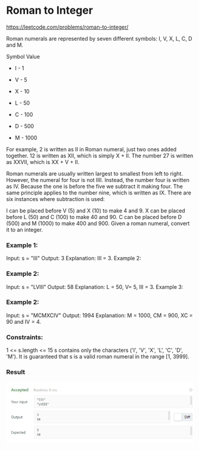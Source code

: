 # Roman to Integer
https://leetcode.com/problems/roman-to-integer/

Roman numerals are represented by seven different symbols: I, V, X, L, C, D and M.

Symbol       Value

* I - 1

* V - 5

* X - 10

* L - 50

* C - 100

* D - 500

* M - 1000

For example, 2 is written as II in Roman numeral, just two ones added together. 12 is written as XII, which is simply X + II. The number 27 is written as XXVII, which is XX + V + II.

Roman numerals are usually written largest to smallest from left to right. However, the numeral for four is not IIII. Instead, the number four is written as IV. Because the one is before the five we subtract it making four. The same principle applies to the number nine, which is written as IX. There are six instances where subtraction is used:

I can be placed before V (5) and X (10) to make 4 and 9.
X can be placed before L (50) and C (100) to make 40 and 90.
C can be placed before D (500) and M (1000) to make 400 and 900.
Given a roman numeral, convert it to an integer.



### Example 1:

Input: s = "III"
Output: 3
Explanation: III = 3.
Example 2:

### Example 2:

Input: s = "LVIII"
Output: 58
Explanation: L = 50, V= 5, III = 3.
Example 3:

### Example 2:

Input: s = "MCMXCIV"
Output: 1994
Explanation: M = 1000, CM = 900, XC = 90 and IV = 4.


### Constraints:

1 <= s.length <= 15
s contains only the characters ('I', 'V', 'X', 'L', 'C', 'D', 'M').
It is guaranteed that s is a valid roman numeral in the range [1, 3999].

### Result

<img src="Result.jpg">